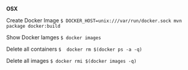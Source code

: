 **OSX**

Create Docker Image
`$ DOCKER_HOST=unix:///var/run/docker.sock mvn package docker:build `

Show Docker Iamges
`$ docker images`



Delete all containers
`$  docker rm $(docker ps -a -q)`

Delete all images
`$ docker rmi $(docker images -q)`